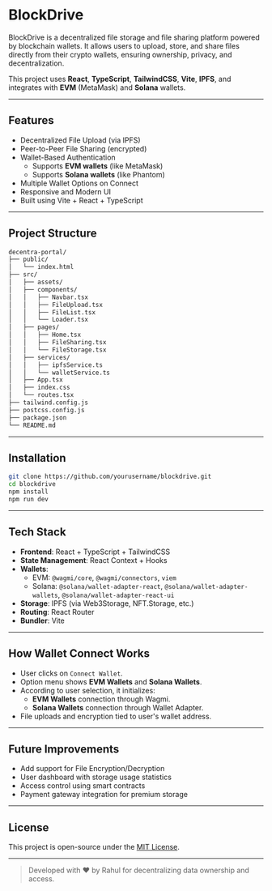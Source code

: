 # BlockDrive

BlockDrive is a decentralized file storage and file sharing platform powered by blockchain wallets. It allows users to upload, store, and share files directly from their crypto wallets, ensuring ownership, privacy, and decentralization.

This project uses **React**, **TypeScript**, **TailwindCSS**, **Vite**, **IPFS**, and integrates with **EVM** (MetaMask) and **Solana** wallets.

---

## Features

- Decentralized File Upload (via IPFS)
- Peer-to-Peer File Sharing (encrypted)
- Wallet-Based Authentication
  - Supports **EVM wallets** (like MetaMask)
  - Supports **Solana wallets** (like Phantom)
- Multiple Wallet Options on Connect
- Responsive and Modern UI
- Built using Vite + React + TypeScript

---

## Project Structure

```bash
decentra-portal/
├── public/
│   └── index.html
├── src/
│   ├── assets/
│   ├── components/
│   │   ├── Navbar.tsx
│   │   ├── FileUpload.tsx
│   │   ├── FileList.tsx
│   │   └── Loader.tsx
│   ├── pages/
│   │   ├── Home.tsx
│   │   ├── FileSharing.tsx
│   │   └── FileStorage.tsx
│   ├── services/
│   │   ├── ipfsService.ts
│   │   └── walletService.ts
│   ├── App.tsx
│   ├── index.css
│   └── routes.tsx
├── tailwind.config.js
├── postcss.config.js
├── package.json
└── README.md
```

---

## Installation

```bash
git clone https://github.com/yourusername/blockdrive.git
cd blockdrive
npm install
npm run dev
```

---

## Tech Stack

- **Frontend**: React + TypeScript + TailwindCSS
- **State Management**: React Context + Hooks
- **Wallets**:
  - EVM: `@wagmi/core`, `@wagmi/connectors`, `viem`
  - Solana: `@solana/wallet-adapter-react`, `@solana/wallet-adapter-wallets`, `@solana/wallet-adapter-react-ui`
- **Storage**: IPFS (via Web3Storage, NFT.Storage, etc.)
- **Routing**: React Router
- **Bundler**: Vite

---

## How Wallet Connect Works

- User clicks on `Connect Wallet`.
- Option menu shows **EVM Wallets** and **Solana Wallets**.
- According to user selection, it initializes:
  - **EVM Wallets** connection through Wagmi.
  - **Solana Wallets** connection through Wallet Adapter.
- File uploads and encryption tied to user's wallet address.

---

## Future Improvements

- Add support for File Encryption/Decryption
- User dashboard with storage usage statistics
- Access control using smart contracts
- Payment gateway integration for premium storage

---

## License

This project is open-source under the [MIT License](LICENSE).

---

> Developed with ❤️ by Rahul for decentralizing data ownership and access.


